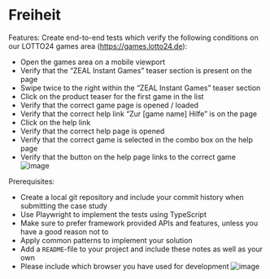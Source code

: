 # Freiheit

Features:
Create end-to-end tests which verify the following conditions on our LOTTO24 games area (https://games.lotto24.de):
* Open the games area on a mobile viewport 
*  Verify that the “ZEAL Instant Games” teaser section is present on the page
* Swipe twice to the right within the “ZEAL Instant Games” teaser section
* Click on the product teaser for the first game in the list
* Verify that the correct game page is opened / loaded
* Verify that the correct help link “Zur [game name] Hilfe” is on the page
* Click on the help link
* Verify that the correct help page is opened
* Verify that the correct game is selected in the combo box on the help page
* Verify that the button on the help page links to the correct game 
![image](https://github.com/user-attachments/assets/e8a23883-615f-45d1-9749-e1bbff6d14e9)


Prerequisites:
* Create a local git repository and include your commit history when submitting the case study
* Use Playwright to implement the tests using TypeScript
* Make sure to prefer framework provided APIs and features, unless you have a good reason not to
* Apply common patterns to implement your solution
* Add a `README`-file to your project and include these notes as well as your own
* Please include which browser you have used for development
![image](https://github.com/user-attachments/assets/2fd579a5-2ff1-4ddc-9638-3bd09b444b88)
